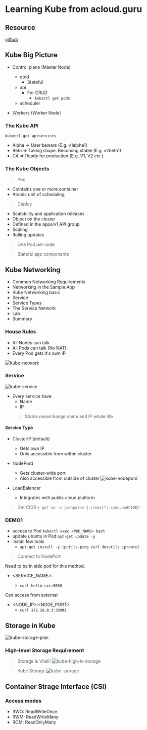 # Learning Kube from acloud.guru

## Resource

[github](https://github.com/ACloudGuru-Resources/Course_Kubernetes_Deep_Dive_NP/tree/master/sample-app/mysql-wordpress-pd)

## Kube Big Picture 
* Control plane (Master Node)
  * etcd
    * Stateful
  * api
    * For CRUD
      * `kubectl get pods`
  * scheduler

* Workers (Worker Node)

### The Kube API

`kubectl get apiservices`

* Alpha => User beware (E.g. v1alpha1)
* Beta => Taking shape. Becoming stable (E.g. v2beta1)
* GA => Ready for production (E.g. V1, V2 etc.)

### The Kube Objects

> Pod
  * Colntains one or more container
  * Atomic unit of scheduling

> Deploy
  * Scalability and application releases
  * Object on the cluster
  * Defined in the apps/v1 API group
  * Scaling
  * Rolling updates

> One Pod per node

> Stateful app components

## Kube Networking

* Common Networking Requirements
* Networking in the Sample App
* Kube Networking basic
* Service
* Service Types
* The Service Network
* Lab
* Summary

### House Rules
* All Nodes can talk
* All Pods can talk (No NAT)
* Every Pod gets it's own IP

![kube-network](./image/kube-network-basic.png)

### Service
![kube-service](./image/kube-services.png)

* Every service have
  * Name
  * IP
  > Stable neverchange name and IP whole life

#### Service Type

* ClusterIP (default)
  * Gets own IP
  * Only accessible from within cluster

* NodePord
  * Gets cluster-wide port
  * Also accessible from outside of cluster
![kube-nodepord](./image/kube-node-port.png)
  
* LoadBalancer
  * Integrates with public cloud platform

> Get CIDR
`k get no -o jsonpath='{.items[*].spec.podCIDR}'`

### DEMO1
* access to Pod `kubectl exec <POD_NAME> bash`
* update ubuntu in Pod `apt-get update -y`
* install few tools
  * `apt-get install -y iputils-ping curl dnsutils iproute2`

> Connect to NodePort

Need to be in side pod for this method.
* <SERVICE_NAME>:<PORT>
  * `curl hello-svc:8080`

Can access from external
* <NODE_IP>:<NODE_PORT>
  * `curl 172.18.0.3:30001`

## Storage in Kube
![kube-storage-plan](./image/kube-storage-lesson.png)

### High-level Storage Requirement

> Storage is Vital!!
![kube-high-lv-storage](./image/kube-high-lv-storage.png)

> Kube Storage
![kube-storage](./image/kube-storage.png)

## Container Strage Interface (CSI)

### Access modes
* RWO: ReadWriteOnce
* RWM: ReadWriteMany
* ROM: ReadOnlyMany

